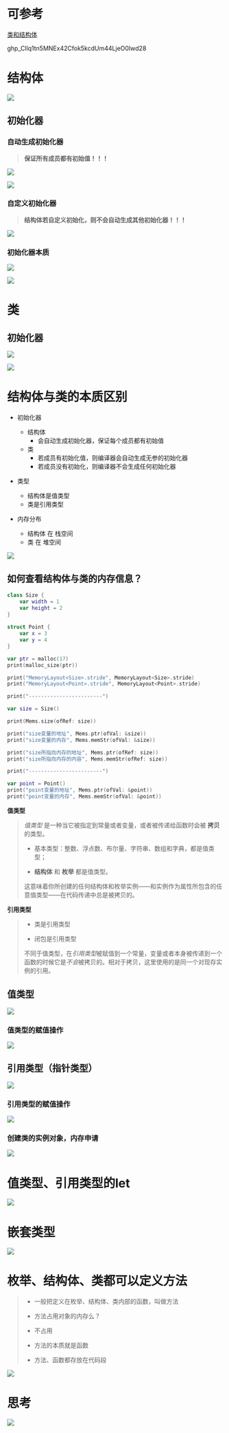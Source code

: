 # 可参考

[类和结构体](https://www.cnswift.org/classes-and-structures#spl)

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



# 结构体

![](media_06Struct&Class/001.png)



## 初始化器

### 自动生成初始化器

> **保证所有成员都有初始值！！！**

![](media_06Struct&Class/002.png)

![](media_06Struct&Class/003.png)



### 自定义初始化器

> **结构体若自定义初始化，则不会自动生成其他初始化器！！！**

![](media_06Struct&Class/004.png)



### 初始化器本质

![](media_06Struct&Class/005.png)

![](media_06Struct&Class/006.png)





# 类



## 初始化器

![](media_06Struct&Class/007.png)



![](media_06Struct&Class/008.png)





# 结构体与类的本质区别

* 初始化器
  * 结构体
    * 会自动生成初始化器，保证每个成员都有初始值
  * 类
    * 若成员有初始化值，则编译器会自动生成无参的初始化器
    * 若成员没有初始化，则编译器不会生成任何初始化器

* 类型
  * 结构体是值类型
  * 类是引用类型

* 内存分布
  * 结构体 在 栈空间
  * 类 在 堆空间



![](media_06Struct&Class/009.png)



## 如何查看结构体与类的内存信息？

```swift
class Size {
    var width = 1
    var height = 2
}
    
struct Point {
    var x = 3
    var y = 4
}

var ptr = malloc(17)
print(malloc_size(ptr))

print("MemoryLayout<Size>.stride", MemoryLayout<Size>.stride)
print("MemoryLayout<Point>.stride", MemoryLayout<Point>.stride)

print("------------------------")

var size = Size()

print(Mems.size(ofRef: size))

print("size变量的地址", Mems.ptr(ofVal: &size))
print("size变量的内存", Mems.memStr(ofVal: &size))

print("size所指向内存的地址", Mems.ptr(ofRef: size))
print("size所指向内存的内容", Mems.memStr(ofRef: size))

print("------------------------")

var point = Point()
print("point变量的地址", Mems.ptr(ofVal: &point))
print("point变量的内存", Mems.memStr(ofVal: &point))
```









**值类型**

> *值类型* 是一种当它被指定到常量或者变量，或者被传递给函数时会被 **拷贝** 的类型。
>
> * 基本类型：整数、浮点数、布尔量、字符串、数组和字典，都是值类型；
>
> * **结构体** 和 **枚举** 都是值类型。
>
> 这意味着你所创建的任何结构体和枚举实例——和实例作为属性所包含的任意值类型——在代码传递中总是被拷贝的。

**引用类型**

> * 类是引用类型
>
> * 闭包是引用类型
>
> 不同于值类型，在*引用类型*被赋值到一个常量，变量或者本身被传递到一个函数的时候它是*不会*被拷贝的。相对于拷贝，这里使用的是同一个对现存实例的引用。

 

## 值类型

![](media_06Struct&Class/010.png)



### 值类型的赋值操作

![](media_06Struct&Class/011.png)



## 引用类型（指针类型）

![](media_06Struct&Class/012.png)



### 引用类型的赋值操作

![](media_06Struct&Class/014.png)



### 创建类的实例对象，内存申请

![](media_06Struct&Class/013.png)



# 值类型、引用类型的let

![](media_06Struct&Class/015.png)



# 嵌套类型

![](media_06Struct&Class/016.png)



# 枚举、结构体、类都可以定义方法

>* 一般把定义在枚举、结构体、类内部的函数，叫做方法
>
>* 方法占用对象的内存么？
>  * 不占用
>  * 方法的本质就是函数
>  * 方法、函数都存放在代码段

![](media_06Struct&Class/017.png)



# 思考

![](media_06Struct&Class/018.png)























